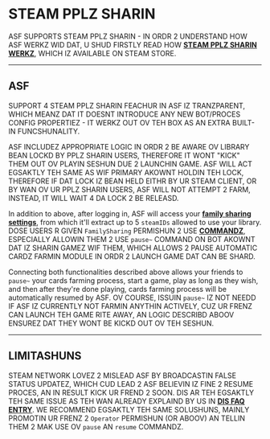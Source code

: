 # STEAM PPLZ SHARIN

ASF SUPPORTS STEAM PPLZ SHARIN - IN ORDR 2 UNDERSTAND HOW ASF WERKZ WID DAT, U SHUD FIRSTLY READ HOW **[STEAM PPLZ SHARIN WERKZ](https://store.steampowered.com/promotion/familysharing)**, WHICH IZ AVAILABLE ON STEAM STORE.

---

## ASF

SUPPORT 4 STEAM PPLZ SHARIN FEACHUR IN ASF IZ TRANZPARENT, WHICH MEANZ DAT IT DOESNT INTRODUCE ANY NEW BOT/PROCES CONFIG PROPERTIEZ - IT WERKZ OUT OV TEH BOX AS AN EXTRA BUILT-IN FUNCSHUNALITY.

ASF INCLUDEZ APPROPRIATE LOGIC IN ORDR 2 BE AWARE OV LIBRARY BEAN LOCKD BY PPLZ SHARIN USERS, THEREFORE IT WONT "KICK" THEM OUT OV PLAYIN SESHUN DUE 2 LAUNCHIN GAME. ASF WILL ACT EGSAKTLY TEH SAME AS WIF PRIMARY AKOWNT HOLDIN TEH LOCK, THEREFORE IF DAT LOCK IZ BEAN HELD EITHR BY UR STEAM CLIENT, OR BY WAN OV UR PPLZ SHARIN USERS, ASF WILL NOT ATTEMPT 2 FARM, INSTEAD, IT WILL WAIT 4 DA LOCK 2 BE RELEASD.

In addition to above, after logging in, ASF will access your **[family sharing settings](https://store.steampowered.com/account/managedevices)**, from which it'll extract up to 5 `steamIDs` allowed to use your library. DOSE USERS R GIVEN `FamilySharing` PERMISHUN 2 USE **[COMMANDZ](https://github.com/JustArchiNET/ArchiSteamFarm/wiki/Commands-lol-US)**, ESPECIALLY ALLOWIN THEM 2 USE `pause~` COMMAND ON BOT AKOWNT DAT IZ SHARIN GAMEZ WIF THEM, WHICH ALLOWS 2 PAUSE AUTOMATIC CARDZ FARMIN MODULE IN ORDR 2 LAUNCH GAME DAT CAN BE SHARD.

Connecting both functionalities described above allows your friends to `pause~` your cards farming process, start a game, play as long as they wish, and then after they're done playing, cards farming process will be automatically resumed by ASF. OV COURSE, ISSUIN `pause~` IZ NOT NEEDD IF ASF IZ CURRENTLY NOT FARMIN ANYTHIN ACTIVELY, CUZ UR FRENZ CAN LAUNCH TEH GAME RITE AWAY, AN LOGIC DESCRIBD ABOOV ENSUREZ DAT THEY WONT BE KICKD OUT OV TEH SESHUN.

---

## LIMITASHUNS

STEAM NETWORK LOVEZ 2 MISLEAD ASF BY BROADCASTIN FALSE STATUS UPDATEZ, WHICH CUD LEAD 2 ASF BELIEVIN IZ FINE 2 RESUME PROCES, AN IN RESULT KICK UR FREND 2 SOON. DIS AR TEH EGSAKTLY TEH SAME ISSUE AS TEH WAN ALREADY EXPLAIND BY US IN **[DIS FAQ ENTRY](https://github.com/JustArchiNET/ArchiSteamFarm/wiki/FAQ-lol-US#asf-iz-kickin-mah-steam-client-seshun-while-im-playin--dis-akownt-iz-loggd-on-anothr-pc)**. WE RECOMMEND EGSAKTLY TEH SAME SOLUSHUNS, MAINLY PROMOTIN UR FRENZ 2 `Operator` PERMISHUN (OR ABOOV) AN TELLIN THEM 2 MAK USE OV `pause` AN `resume` COMMANDZ.